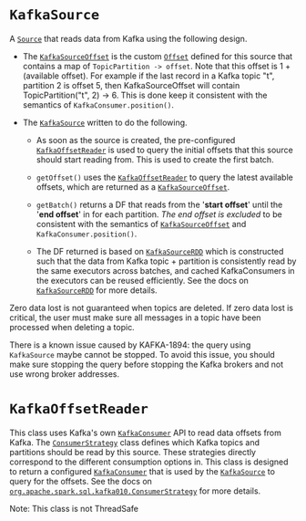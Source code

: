 # `KafkaSource`
A [`Source`]() that reads data from Kafka using the following design.

- The [`KafkaSourceOffset`]() is the custom [`Offset`]() defined for this source that contains  a map of `TopicPartition -> offset`. Note that this offset is 1 + (available offset). For  example if the last record in a Kafka topic "t", partition 2 is offset 5, then KafkaSourceOffset will contain TopicPartition("t", 2) -> 6. This is done keep it consistent with the semantics of `KafkaConsumer.position()`.

- The [`KafkaSource`]() written to do the following.

  - As soon as the source is created, the pre-configured [`KafkaOffsetReader`]() is used to query the initial offsets that this source should start reading from. This is used to create the first batch.

  - `getOffset()` uses the [`KafkaOffsetReader`]() to query the latest available offsets, which are returned as a [`KafkaSourceOffset`]().

  - `getBatch()` returns a DF that reads from the '**start offset**' until the '**end offset**' in for each partition. *The end offset is excluded* to be consistent with the semantics of [`KafkaSourceOffset`]() and `KafkaConsumer.position()`.

  - The DF returned is based on [`KafkaSourceRDD`]() which is constructed such that the data from Kafka topic + partition is consistently read by the same executors across batches, and cached KafkaConsumers in the executors can be reused efficiently. See the docs on [`KafkaSourceRDD`]() for more details.

Zero data lost is not guaranteed when topics are deleted. If zero data lost is critical, the user must make sure all messages in a topic have been processed when deleting a topic.

There is a known issue caused by KAFKA-1894: the query using `KafkaSource` maybe cannot be stopped. To avoid this issue, you should make sure stopping the query before stopping the Kafka brokers and not use wrong broker addresses.

# `KafkaOffsetReader`
This class uses Kafka's own [`KafkaConsumer`]() API to read data offsets from Kafka. The [`ConsumerStrategy`]() class defines which Kafka topics and partitions should be read by this source. These strategies directly correspond to the different consumption options in. This class is designed to return a configured [`KafkaConsumer`]() that is used by the [`KafkaSource`]() to query for the offsets. See the docs on
[`org.apache.spark.sql.kafka010.ConsumerStrategy`]() for more details.

Note: This class is not ThreadSafe